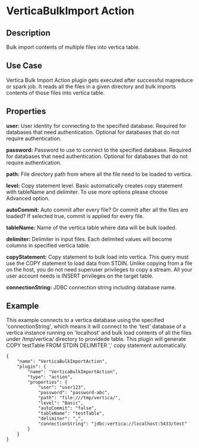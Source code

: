 # VerticaBulkImport Action


Description
-----------
Bulk import contents of multiple files into vertica table.


Use Case
--------
Vertica Bulk Import Action plugin gets executed after successful mapreduce or spark job. It reads all the files in a given directory and bulk imports contents of those files into vertica table.

Properties
----------

**user:** User identity for connecting to the specified database. Required for databases that need
authentication. Optional for databases that do not require authentication.

**password:** Password to use to connect to the specified database. Required for databases
that need authentication. Optional for databases that do not require authentication.

**path:** File directory path from where all the file need to be loaded to vertica.

**level:** Copy statement level. Basic automatically creates copy statement with tableName and delimiter. To use more options please choose Advanced option.

**autoCommit:** Auto commit after every file? Or commit after all the files are loaded? If selected true, commit is applied for every file.

**tableName:** Name of the vertica table where data will be bulk loaded.

**delimiter:** Delimiter in input files. Each delimited values will become columns in specified vertica table.

**copyStatement:** Copy statement to bulk load into vertica. This query must use the COPY statement to load data from STDIN. 
Unlike copying from a file on the host, you do not need superuser privileges to copy a stream. 
All your user account needs is INSERT privileges on the target table.

**connectionString:** JDBC connection string including database name.


Example
-------
This example connects to a vertica database using the specified 'connectionString', which means
it will connect to the 'test' database of a vertica instance running on 'localhost' and bulk load 
contents of all the files under /tmp/vertica/ directory to providede table. This plugin will generate
COPY testTable FROM STDIN DELIMITER ',' copy statement automatically.

    {
        "name": "VerticaBulkImportAction",
        "plugin": {
            "name": "VerticaBulkImportAction",
            "type": "action",
            "properties": {
                "user": "user123",
                "password": "password-abc",
                "path": "file:///tmp/vertica/",
                "level": "Basic",
                "autoCommit": "false",
                "tableName": "testTable",
                "delimiter": ",",
                "connectionString": "jdbc:vertica://localhost:5433/test"
            }
        }
    }
